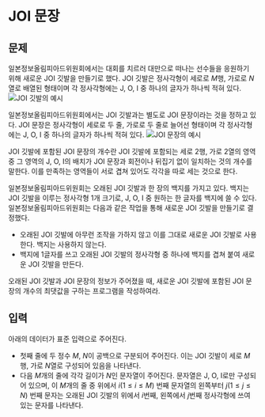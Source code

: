 # JOI 문장
## 문제
일본정보올림피아드위원회에서는 대회를 치르러 대만으로 떠나는 선수들을 응원하기 위해 새로운 JOI 깃발을 만들기로 했다.
JOI 깃발은 정사각형이 세로로 $M$행, 가로로 $N$열로 배열된 형태이며 각 정사각형에는 J, O, I 중 하나의 글자가 하나씩 적혀 있다.
![JOI 깃발의 예시](https://onlinejudgeimages.s3-ap-northeast-1.amazonaws.com/upload/images3/joi1.png "JOI 깃발의 예시")

일본정보올림피아드위원회에서는 JOI 깃발과는 별도로 JOI 문장이라는 것을 정하고 있다.
JOI 문장은 정사각형이 세로로 두 줄, 가로로 두 줄로 늘어선 형태이며 각 정사각형에는 J, O, I 중 하나의 글자가 하나씩 적혀 있다.
![JOI 문장의 예시](https://onlinejudgeimages.s3-ap-northeast-1.amazonaws.com/upload/images3/joi2.png "JOI 문장의 예시")

JOI 깃발에 포함된 JOI 문장의 개수란 JOI 깃발에 포함되는 세로 2행, 가로 2열의 영역 중 그 영역의 J, O, I의 배치가 JOI 문장과 회전이나 뒤집기 없이 일치하는 것의 개수를 말한다.
이를 만족하는 영역들이 서로 겹쳐 있어도 각각을 따로 세는 것으로 한다.

일본정보올림피아드위원회는 오래된 JOI 깃발과 한 장의 백지를 가지고 있다.
백지는 JOI 깃발을 이루는 정사각형 1개 크기로, J, O, I 중 원하는 한 글자를 백지에 쓸 수 있다.
일본정보올림피아드위원회는 다음과 같은 작업을 통해 새로운 JOI 깃발을 만들기로 결정했다.
+ 오래된 JOI 깃발에 아무런 조작을 가하지 않고 이를 그대로 새로운 JOI 깃발로 사용한다. 백지는 사용하지 않는다.
+ 백지에 1글자를 쓰고 오래된 JOI 깃발의 정사각형 중 하나에 백지를 겹쳐 붙여 새로운 JOI 깃발을 만든다.

오래된 JOI 깃발과 JOI 문장의 정보가 주어졌을 때, 새로운 JOI 깃발에 포함된 JOI 문장의 개수의 최댓값을 구하는 프로그램을 작성하여라.

## 입력
아래의 데이터가 표준 입력으로 주어진다.
+ 첫째 줄에 두 정수 $M$, $N$이 공백으로 구분되어 주어진다. 이는 JOI 깃발이 세로 $M$행, 가로 $N$열로 구성되어 있음을 나타낸다.
+ 다음 $M$개의 줄에 각각 길이가 $N$인 문자열이 주어진다. 문자열은 J, O, I로만 구성되어 있으며, 이 $M$개의 줄 중 위에서 $i (1 \le i \le M)$ 번째 문자열의 왼쪽부터 $j (1 \le j \le N)$ 번째 문자는 오래된 JOI 깃발의 위에서 $i$번째, 왼쪽에서 $j$번째 정사각형에 쓰여 있는 문자를 나타낸다.
